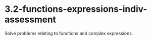 # 3.2-functions-expressions-indiv-assessment

Solve problems relating to functions and complex expressions.
